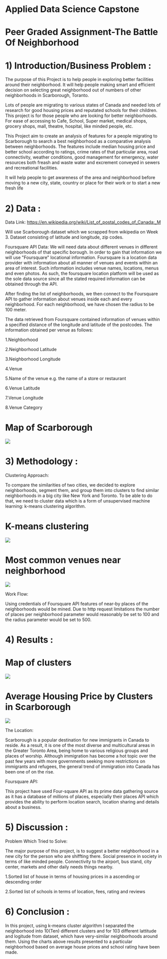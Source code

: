 # Applied Data Science Capstone

# Peer Graded Assignment-The Battle Of Neighborhood

# 1) Introduction/Business Problem : 
The purpose of this Project is to help people in exploring better facilities around their neighborhood. It will help people making smart and efficient decision on selecting great neighborhood out of numbers of other neighborhoods in Scarborough, Toranto.

Lots of people are migrating to various states of Canada and needed lots of research for good housing prices and reputated schools for their children. This project is for those people who are looking for better neighborhoods. For ease of accessing to Cafe, School, Super market, medical shops, grocery shops, mall, theatre, hospital, like minded people, etc.

This Project aim to create an analysis of features for a people migrating to Scarborough to search a best neighborhood as a comparative analysis between neighborhoods. The features include median housing price and better school according to ratings, crime rates of that particular area, road connectivity, weather conditions, good management for emergency, water resources both freash and waste water and excrement conveyed in sewers and recreational facilities.

It will help people to get awareness of the area and neighborhood before moving to a new city, state, country or place for their work or to start a new fresh life


# 2) Data :
Data Link: https://en.wikipedia.org/wiki/List_of_postal_codes_of_Canada:_M

Will use Scarborough dataset which we scrapped from wikipedia on Week 3. Dataset consisting of latitude and longitude, zip codes.

Foursquare API Data: We will need data about different venues in different neighborhoods of that specific borough. In order to gain that information we will use "Foursquare" locational information. Foursquare is a location data provider with information about all manner of venues and events within an area of interest. Such information includes venue names, locations, menus and even photos. As such, the foursquare location platform will be used as the sole data source since all the stated required information can be obtained through the API.

After finding the list of neighborhoods, we then connect to the Foursquare API to gather information about venues inside each and every neighborhood. For each neighborhood, we have chosen the radius to be 100 meter.

The data retrieved from Foursquare contained information of venues within a specified distance of the longitude and latitude of the postcodes. The information obtained per venue as follows:

1.Neighborhood

2.Neighborhood Latitude

3.Neighborhood Longitude

4.Venue

5.Name of the venue e.g. the name of a store or restaurant

6.Venue Latitude

7.Venue Longitude

8.Venue Category

# Map of Scarborough
 
   ![](https://github.com/Dany511/Coursera_Capstone/blob/main/Screenshot%20(83).PNG)

# 3) Methodology :

Clustering Approach:

To compare the similarities of two cities, we decided to explore neighborhoods, segment them, and group them into clusters to find similar neighborhoods in a big city like New York and Toronto. To be able to do that, we need to cluster data which is a form of unsupervised machine learning: k-means clustering algorithm.

# K-means clustering

   ![](https://github.com/Dany511/Coursera_Capstone/blob/main/Screenshot%20(85).png)
 
# Most common venues near neighborhood

   ![](https://github.com/Dany511/Coursera_Capstone/blob/main/Screenshot%20(84).png)

Work Flow:

Using credentials of Foursquare API features of near-by places of the neighborhoods would be mined. Due to http request limitations the number of places per neighborhood parameter would reasonably be set to 100 and the radius parameter would be set to 500.

# 4) Results :

# Map of clusters

   ![](https://github.com/Dany511/Coursera_Capstone/blob/main/Screenshot%20(86).png)
 
# Average Housing Price by Clusters in Scarborough

 
   ![](https://github.com/Dany511/Coursera_Capstone/blob/main/Screenshot%20(88).png)
 
The Location:

Scarborough is a popular destination for new immigrants in Canada to reside. As a result, it is one of the most diverse and multicultural areas in the Greater Toronto Area, being home to various religious groups and places of worship. Although immigration has become a hot topic over the past few years with more governments seeking more restrictions on immigrants and refugees, the general trend of immigration into Canada has been one of on the rise.

Foursquare API:

This project have used Four-square API as its prime data gathering source as it has a database of millions of places, especially their places API which provides the ability to perform location search, location sharing and details about a business.

# 5) Discussion :

Problem Which Tried to Solve:

The major purpose of this project, is to suggest a better neighborhood in a new city for the person who are shiffting there. Social presence in society in terms of like minded people. Connectivity to the airport, bus stand, city center, markets and other daily needs things nearby.

1.Sorted list of house in terms of housing prices in a ascending or descending order

2.Sorted list of schools in terms of location, fees, rating and reviews

# 6) Conclusion :
In this project, using k-means cluster algorithm I separated the neighborhood into 10(Ten) different clusters and for 103 different lattitude and logitude from dataset, which have very-similar neighborhoods around them. Using the charts above results presented to a particular neighborhood based on average house prices and school rating have been made.
